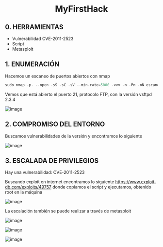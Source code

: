 
 <h1 align="center">MyFirstHack</h1>


## 0. HERRAMIENTAS

- Vulnerabilidad CVE-2011-2523
- Script
- Metasploit

## 1. ENUMERACIÓN

Hacemos un escaneo de puertos abiertos con nmap

```jsx
sudo nmap -p- --open -sS -sC -sV --min-rate=5000 -vvv -n -Pn -oN escaneo 172.17.0.2
```

Vemos que está abierto el puerto 21, protocolo FTP, con la versión vsftpd 2.3.4

![image](https://github.com/user-attachments/assets/3405fedd-0146-4b2c-a1ea-acb034bda4d5)


## 2. COMPROMISO DEL ENTORNO

Buscamos vulnerabilidades de la versión y encontramos lo siguiente 

![image](https://github.com/user-attachments/assets/86ef7553-a9bc-44c5-ace7-38532cf74ff6)


## 3. ESCALADA DE PRIVILEGIOS

Hay una vulnerabilidad: CVE-2011-2523

Buscando exploit en internet encontramos lo siguiente https://www.exploit-db.com/exploits/49757 donde copiamos el script y ejecutamos, obtenido root en la máquina

![image](https://github.com/user-attachments/assets/941283bc-86dc-4dfd-a5a6-2d6c308491e3)


La escalación también se puede realizar a través de metasploit

![image](https://github.com/user-attachments/assets/20ad1843-f146-4d89-b68e-42172d5c0404)


![image](https://github.com/user-attachments/assets/6646b04b-7026-4b3c-8b20-ee37e8ecff10)


![image](https://github.com/user-attachments/assets/1cb3a9a8-c5b7-44f3-aebf-9541c597c45b)

